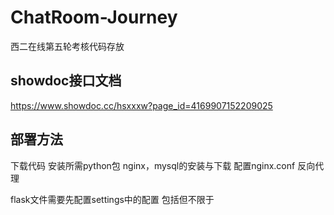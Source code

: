# ChatRoom-Journey
西二在线第五轮考核代码存放

## showdoc接口文档  
https://www.showdoc.cc/hsxxxw?page_id=4169907152209025

## 部署方法
下载代码 安装所需python包 
nginx，mysql的安装与下载
配置nginx.conf  反向代理

flask文件需要先配置settings中的配置
包括但不限于


